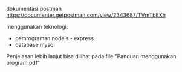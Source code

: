 dokumentasi postman
https://documenter.getpostman.com/view/2343687/TVmTbEXh

menggunakan teknologi:
- pemrograman nodejs - express
- database mysql

Penjelasan lebih lanjut bisa dilihat pada file "Panduan menggunakan program.pdf"
